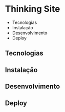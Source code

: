 # Thinking Site

 - Tecnologias
 - Instalação
 - Desenvolvimento
 - Deploy

## Tecnologias
## Instalação
## Desenvolvimento
## Deploy
